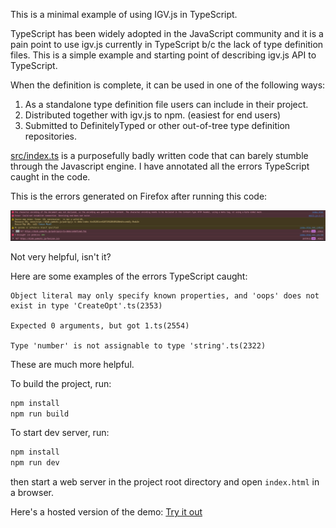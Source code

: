
This is a minimal example of using IGV.js in TypeScript.

TypeScript has been widely adopted in the JavaScript community and it is a pain point to use igv.js currently in TypeScript b/c the lack of type definition files. This is a simple example and starting point of describing igv.js API to TypeScript.

When the definition is complete, it can be used in one of the following ways:

1. As a standalone type definition file users can include in their project.
2. Distributed together with igv.js to npm. (easiest for end users)
3. Submitted to DefinitelyTyped or other out-of-tree type definition repositories.

[src/index.ts](src/index.ts) is a purposefully badly written code that can barely stumble through the Javascript engine. I have annotated all the errors TypeScript caught in the code.

This is the errors generated on Firefox after running this code:

![Firefox console](img/firefox-console.png)

Not very helpful, isn't it?

Here are some examples of the errors TypeScript caught:

```
Object literal may only specify known properties, and 'oops' does not exist in type 'CreateOpt'.ts(2353)

Expected 0 arguments, but got 1.ts(2554)

Type 'number' is not assignable to type 'string'.ts(2322)
```

These are much more helpful.


To build the project, run:

```bash
npm install
npm run build
```

To start dev server, run:

```bash
npm install
npm run dev
```

then start a web server in the project root directory and open `index.html` in a browser.

Here's a hosted version of the demo:
[Try it out](https://blob.yumechi.jp/pub/igvjs-ts-demo/index.html)